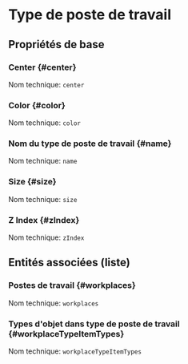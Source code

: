 # Type de poste de travail
<!--- THIS FILE IS GENERATED PLEASE DO NOT EDIT IT DIRECTLY --->



## Propriétés de base

### Center {#center}



Nom technique: ```center```

### Color {#color}



Nom technique: ```color```

### Nom du type de poste de travail {#name}



Nom technique: ```name```

### Size {#size}



Nom technique: ```size```

### Z Index {#zIndex}



Nom technique: ```zIndex```




## Entités associées (liste)

### Postes de travail {#workplaces}



Nom technique: ```workplaces```

### Types d'objet dans type de poste de travail {#workplaceTypeItemTypes}



Nom technique: ```workplaceTypeItemTypes```




